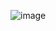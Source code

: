 ![image](https://github.com/SamreenAsif/Login_FigmaToHtml/assets/105795259/b90cac86-9d73-4e63-a6e7-58140cabba0c)
